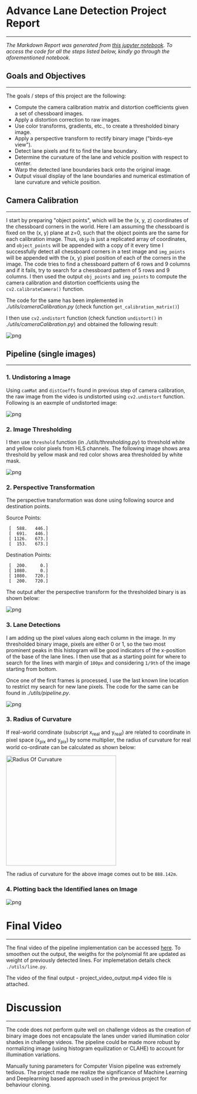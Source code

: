 
# Advance Lane Detection Project Report
***

_The Markdown Report was generated from [this jupyter notebook](./Pipeline%20for%20Advance%20Lane%20Detection.ipynb). To access the code for all the steps listed below, kindly go through the aforementioned notebook._

## Goals and Objectives
---

The goals / steps of this project are the following:

* Compute the camera calibration matrix and distortion coefficients given a set of chessboard images.
* Apply a distortion correction to raw images.
* Use color transforms, gradients, etc., to create a thresholded binary image.
* Apply a perspective transform to rectify binary image ("birds-eye view").
* Detect lane pixels and fit to find the lane boundary.
* Determine the curvature of the lane and vehicle position with respect to center.
* Warp the detected lane boundaries back onto the original image.
* Output visual display of the lane boundaries and numerical estimation of lane curvature and vehicle position.


## Camera Calibration
---

I start by preparing "object points", which will be the (x, y, z) coordinates of the chessboard corners in the world. Here I am assuming the chessboard is fixed on the (x, y) plane at z=0, such that the object points are the same for each calibration image.  Thus, `objp` is just a replicated array of coordinates, and `object_points` will be appended with a copy of it every time I successfully detect all chessboard corners in a test image and `img_points` will be appended with the (x, y) pixel position of each of the corners in the image. The code tries to find a chessboard pattern of 6 rows and 9 columns and if it fails, try to search for a chessboard pattern of 5 rows and 9 columns. I then used the output `obj_points` and `img_points` to compute the camera calibration and distortion coefficients using the `cv2.calibrateCamera()` function.

The code for the same has been implemented in _./utils/cameraCalibration.py_ (check function `get_calibration_matrix()`)

I then use `cv2.undistort` function (check function `undistort()` in _./utils/cameraCalibration.py_) and obtained the following result:

![png](./output_images/output_6_1.png)





## Pipeline (single images)
---

### 1. Undistoring a Image 

Using `camMat` and `distCoeffs` found in previous step of camera calibration, the raw image from the video is undistorted using `cv2.undistort` function. Following is an eaxmple of undistorted image:

![png](./output_images/output_8_1.png)


### 2. Image Thresholding
I then use `threshold` function (in _./utils/thresholding.py_) to threshold white and yellow color pixels from HLS channels. The following image shows area threshold by yellow mask and red color shows area thresholded by white mask.

![png](./output_images/output_10_1.png)


### 2. Perspective Transformation
The perspective transformation was done using following source and destination points.

Source Points:
```
 [  588.   446.]
 [  691.   446.]
 [ 1126.   673.]
 [  153.   673.]
```

Destination Points:
```
 [  200.     0.]
 [ 1080.     0.]
 [ 1080.   720.]
 [  200.   720.]
```

The output after the perspective transform for the thresholded binary is as shown below:

![png](./output_images/output_12_1.png)


### 3. Lane Detections
I am adding up the pixel values along each column in the image. In my thresholded binary image, pixels are either 0 or 1, so the two most prominent peaks in this histogram will be good indicators of the x-position of the base of the lane lines. I then use that as a starting point for where to search for the lines with margin of `100px` and considering `1/9th` of the image starting from bottom.

Once one of the first frames is processed, I use the last known line location to restrict my search for new lane pixels. The code for the same can be found in _./utils/pipeline.py_.

![png](./output_images/output_14_2.png)


### 3. Radius of Curvature
If real-world corrdinate (subscript x<sub>real</sub> and y<sub>real</sub>) are related to coordinate in pixel space (x<sub>pix</sub> and y<sub>pix</sub>) by some multiplier, the radius of curvature for real world co-ordinate can be calculated as shown below:

<img src="images/combined.png" alt="Radius Of Curvature" width="300" />

The radius of curvature for the above image comes out to be `888.142m`. 
    

### 4. Plotting back the Identified lanes on Image

![png](./output_images/output_18_1.png)


# Final Video
---

The final video of the pipeline implementation can be accessed [here](https://youtu.be/pC7CRrP74iQ). To smoothen out the output, the weigths for the polynomial fit are updated as weight of previously detected lines. For implemetation details check `./utils/line.py`.

The video of the final output - project_video_output.mp4 video file is attached.

# Discussion
---
The code does not perform quite well on challenge videos as the creation of binary image does not encapsulate the lanes under varied illumination color shades in challenge videos. The pipeline could be made more robust by normalizing image (using histogram equilization or CLAHE) to account for illumination variations.

Manually tuning parameters for Computer Vision pipeline was extremely tedious. The project made me realize the significance of Machine Learning and Deeplearning based approach used in the previous project for behaviour cloning.
